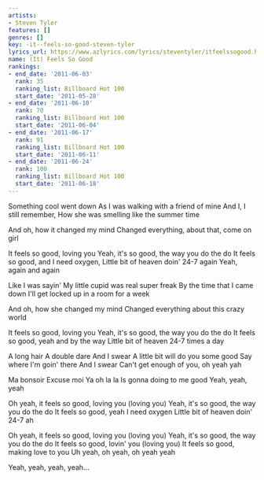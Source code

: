 ```yaml
---
artists:
- Steven Tyler
features: []
genres: []
key: -it--feels-so-good-steven-tyler
lyrics_url: https://www.azlyrics.com/lyrics/steventyler/itfeelssogood.html
name: (It) Feels So Good
rankings:
- end_date: '2011-06-03'
  rank: 35
  ranking_list: Billboard Hot 100
  start_date: '2011-05-28'
- end_date: '2011-06-10'
  rank: 70
  ranking_list: Billboard Hot 100
  start_date: '2011-06-04'
- end_date: '2011-06-17'
  rank: 91
  ranking_list: Billboard Hot 100
  start_date: '2011-06-11'
- end_date: '2011-06-24'
  rank: 100
  ranking_list: Billboard Hot 100
  start_date: '2011-06-18'
---
```


Something cool went down
As I was walking with a friend of mine
And I, I still remember,
How she was smelling like the summer time

And oh, how it changed my mind
Changed everything, about that, come on girl

It feels so good, loving you
Yeah, it's so good, the way you do the do
It feels so good, and I need oxygen,
Little bit of heaven doin' 24-7 again
Yeah, again and again

Like I was sayin'
My little cupid was real super freak
By the time that I came down
I'll get locked up in a room for a week

And oh, how she changed my mind
Changed everything about this crazy world

It feels so good, loving you
Yeah, it's so good, the way you do the do
It feels so good, yeah and by the way
Little bit of heaven 24-7 times a day

A long hair
A double dare
And I swear
A little bit will do you some good
Say where
I'm goin' there
And I swear
Can't get enough of you, oh yeah yah

Ma bonsoir
Excuse moi
Ya oh la la
Is gonna doing to me good
Yeah, yeah, yeah

Oh yeah, it feels so good, loving you (loving you)
Yeah, it's so good, the way you do the do
It feels so good, yeah I need oxygen
Little bit of heaven doin' 24-7 ah

Oh yeah, it feels so good, loving you (loving you)
Yeah, it's so good, the way you do the do
It feels so good, lovin' you (loving you)
It feels so good, making love to you
Uh yeah, oh yeah, oh yeah yeah

Yeah, yeah, yeah, yeah...



